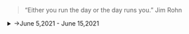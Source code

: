 >“Either you run the day or the day runs you.”
Jim Rohn

<details>
<summary>
->June 5,2021 - June 15,2021
</summary>
<p>

<details>
<summary>Day 61</summary>
<p>

- ✔️[Completed Daily Workout Problem in Elevate](https://github.com/roshan1727/Upskill_EveryDay2.o/blob/main/images/elevate/elevate11.jpg)
- ✔️ [Completed Daily Workout Problem in lumosity](https://github.com/roshan1727/Upskill_EveryDay2.o/blob/main/images/lumosity/lumosity11.jpg)
- ✔️Chess.com
  - ✔️ [Solved Some Puzzles](https://github.com/roshan1727/Upskill_EveryDay2.o/blob/main/images/Chess.com/d61chs1.png)
  - ✔️ [Played Puzzle Rush](https://github.com/roshan1727/Upskill_EveryDay2.o/blob/main/images/Chess.com/d61chs2.png)
  - ✔️ [Solved Daily Puzzle](https://github.com/roshan1727/Upskill_EveryDay2.o/blob/main/images/Chess.com/d61chs3.png)
  - ✔️ [Played and won puzzle battle with random person](https://github.com/roshan1727/Upskill_EveryDay2.o/blob/main/images/Chess.com/d61chs4.png) 
- ✔️Youtube Videos for English vocabalory
    - 👂🏻 [Watched a Youtube video "The Turnaround Story of Domino's Pizza that saw it grow 2000% : Business Case Study"](https://youtu.be/fxjFr54LLOw)
    - 👂🏻 [Watched a Youtube video "Can India make a comeback? | CNBC Explains"](https://youtu.be/iTjdIMtdT4s)
    - 👂🏻 [Watched a Youtube video "Gravitas: Why did the Wuhan Lab take a database of "22,000 virus samples" offline?"](https://youtu.be/qB7d70_hWRQ)
    - 👂🏻 [Watched a Youtube video "Why Starbucks Failed In Australia"](https://youtu.be/_FGUkxn5kZQ)
- ✔️Sovled 15 python basic probles in skillrack.
</p>
</details>

<details>
<summary>Day 62</summary>
<p>

- ✔️ [Completed Daily Workout Problem in lumosity](https://github.com/roshan1727/Upskill_EveryDay2.o/blob/main/images/lumosity/lumosity12.jpg)
- ✔️Chess.com
  - ✔️ [Solved Some Puzzles](https://github.com/roshan1727/Upskill_EveryDay2.o/blob/main/images/Chess.com/d62chs1.png)
  - ✔️ [Played Puzzle Rush](https://github.com/roshan1727/Upskill_EveryDay2.o/blob/main/images/Chess.com/d62chs2.png)
  - ✔️ [Solved Daily Puzzle](https://github.com/roshan1727/Upskill_EveryDay2.o/blob/main/images/Chess.com/d62chs3.png)
  - ✔️ [Played and won puzzle battle with random person](https://github.com/roshan1727/Upskill_EveryDay2.o/blob/main/images/Chess.com/d62chs4.png)  
- ✔️Youtube Videos for English vocabalory
    - 👂🏻 [Watched a Youtube video "Introduction to The Culture Code, by Daniel Coyle"](https://youtu.be/JVUbxhZkJaE)
    - 👂🏻 [Watched a Youtube video "The next outbreak? We’re not ready | Bill Gates"](https://youtu.be/6Af6b_wyiwI)
    - 👂🏻 [Watched a Youtube video "Why Tesla Has a Problem with LIDAR"](https://youtu.be/W-ubNvS0RGU)
    - 👂🏻 [Watched a Youtube video "A step-by-step approach to take and handle criticism, hate and disrepect"](https://youtu.be/fnO6UfeplxE)
    - 👂🏻 [Watched a Youtube video "Gravitas Plus: The secret to happiness"](https://youtu.be/wkZ7Dh2DfbI)
- ✔️Sovled 15 python basic probles in skillrack.
</p>
</details>

<details>
<summary>Day 63</summary>
<p>

- ✔️ [Completed Daily Workout Problem in lumosity](https://github.com/roshan1727/Upskill_EveryDay2.o/blob/main/images/elevate/elevate12.jpg))
- ✔️ [Completed Daily Workout Problem in lumosity](https://github.com/roshan1727/Upskill_EveryDay2.o/blob/main/images/lumosity/lumosity13.jpg)
- ✔️Chess.com
  - ✔️ [Solved Some Puzzles](https://github.com/roshan1727/Upskill_EveryDay2.o/blob/main/images/Chess.com/d63chs1.png)
  - ✔️ [Played Puzzle Rush](https://github.com/roshan1727/Upskill_EveryDay2.o/blob/main/images/Chess.com/d63chs2.png)
  - ✔️ [Solved Daily Puzzle](https://github.com/roshan1727/Upskill_EveryDay2.o/blob/main/images/Chess.com/d63chs3.png)
  - ✔️ [Played  puzzle battle with random person](https://github.com/roshan1727/Upskill_EveryDay2.o/blob/main/images/Chess.com/d63chs4.png)  
- ✔️Youtube Videos for English vocabalory
    - 👂🏻 [Watched a Youtube video "Kimbal Musk: Elon Musk's Forgotten Billionaire Brother"](https://youtu.be/fHmK6YiEM6w)
    - 👂🏻 [Watched a Youtube video "India rolls out new education policy, teams up with Microsoft"](https://youtu.be/xDqBHelB-RY)
    - 👂🏻 [Watched a Youtube video "Gravitas: Amul calls for a ban on PETA"](https://youtu.be/9-pnPVMc5bc)
- ✔️Python Upgrading
    - 👂🏻 [Watched a Youtube video "15 Days of Code | Day 9 | Python Warriors [FUNCTIONS]"](https://youtu.be/Q6GlmfB_JgA)
- ✔️Sovled 3 python basic probles in skillrack.
- ✔️Windows CLI Upgrading
    - 👂🏻 [Watched a Youtube video "Windows Command Line Tutorial - 1 - Introduction to the Command Prompt"](https://youtu.be/MBBWVgE0ewk)
    - 👂🏻 [Watched a Youtube video "Windows Command Line Tutorial - 2 - Listing Files and Directories"](https://youtu.be/7ABkcHLdG_A)
</p>
</details>
<details>
<summary>Day 64</summary>
<p>

- ✔️ [Completed Daily Workout Problem in lumosity](https://github.com/roshan1727/Upskill_EveryDay2.o/blob/main/images/elevate/elevate13.jpg)
- ✔️ [Completed Daily Workout Problem in lumosity](https://github.com/roshan1727/Upskill_EveryDay2.o/blob/main/images/lumosity/lumosity14.jpg)
- ✔️Chess.com
  - ✔️ [Solved Some Puzzles](https://github.com/roshan1727/Upskill_EveryDay2.o/blob/main/images/Chess.com/d64chs1.png)
  - ✔️ [Played Puzzle Rush](https://github.com/roshan1727/Upskill_EveryDay2.o/blob/main/images/Chess.com/d64chs2.png)
  - ✔️ [Solved Daily Puzzle](https://github.com/roshan1727/Upskill_EveryDay2.o/blob/main/images/Chess.com/d64chs3.png)
  - ✔️ [Played  puzzle battle with random person](https://github.com/roshan1727/Upskill_EveryDay2.o/blob/main/images/Chess.com/d64chs4.png)  
- ✔️Youtube Videos for English vocabalory
    - 👂🏻 [Watched a Youtube video "Gravitas: Leader of Boko Haram "Kills himself""](https://youtu.be/xMAov32qbBk)
    - 👂🏻 [Watched a Youtube video "Why Horseshoe Crab Blood Is So Expensive | So Expensive"](https://youtu.be/LgQZWSlLBnA)
    - 👂🏻 [Watched a Youtube video "Why Avocados Are So Expensive | So Expensive"](https://youtu.be/GZwbhgS9fuc)
    - 👂🏻 [Watched a Youtube video "Why Sea Cucumbers Are So Expensive | So Expensive"](https://youtu.be/sRH5KzNQxmc)
    
- ✔️Python Upgrading
    - 👂🏻 [Watched a Youtube video "15 Days of Code | Day 10 | Python Warriors [LIST COMPREHENSIONS]"](https://youtu.be/aDMM8wfQbm4)
- ✔️Sovled 5 python basic probles in skillrack.
- ✔️Windows CLI Upgrading
    - 👂🏻 [Watched a Youtube video "Windows Command Line Tutorial - 3 - Opening Files and History"](https://youtu.be/LHhPvq5R0hA)
    - 👂🏻 [Watched a Youtube video "Windows Command Line Tutorial - 4 - Creating and Removing Directories"](https://youtu.be/ODk8CoSLofA)
    - 👂🏻 [Watched a Youtube video "Windows Command Line Tutorial - 5 - PATH Variable"](https://youtu.be/8HK1BsRprt0)
    - 👂🏻 [Watched a Youtube video "Windows Command Line Tutorial - 6 - Drives and Changing Colors"](https://youtu.be/z9Yu4kZs-Bg)
</p>
</details>

<details>
<summary>Day 65</summary>
<p>

- ✔️ [Completed Daily Workout Problem in lumosity](https://github.com/roshan1727/Upskill_EveryDay2.o/blob/main/images/lumosity/lumosity15.jpg)
- ✔️ [Completed Daily Workout Problem in elevate](https://github.com/roshan1727/Upskill_EveryDay2.o/blob/main/images/elevate/elevate14.jpg)
- ✔️Chess.com
  - ✔️ [Solved Some Puzzles](https://github.com/roshan1727/Upskill_EveryDay2.o/blob/main/images/Chess.com/d65chs1.png)
  - ✔️ [Played Puzzle Rush](https://github.com/roshan1727/Upskill_EveryDay2.o/blob/main/images/Chess.com/d65chs2.png)
  - ✔️ [Solved Daily Puzzle](https://github.com/roshan1727/Upskill_EveryDay2.o/blob/main/images/Chess.com/d65chs3.png)
  - ✔️ [Played  puzzle battle with random person](https://github.com/roshan1727/Upskill_EveryDay2.o/blob/main/images/Chess.com/d65chs4.png)  
- ✔️Youtube Videos for English vocabalory
    - 👂🏻 [Watched a Youtube video "India claims ownership of 'Basmati' rice | India VS Pakistan | Latest World English News | WION News"](https://youtu.be/wvIIpbCYMzs)
    - 👂🏻 [Watched a Youtube video "Is Netflix stock price about to crash after giving 10,000% returns? | Business Case Study"](https://youtu.be/bUFVJKwZYP4)
    - 👂🏻 [Watched a Youtube video "Hundreds arrested in massive global crime sting using messaging app | FBI | Latest English News"](https://youtu.be/5yU89KInyZQ)
    - 👂🏻 [Watched a Youtube video "Many of America's richest people pay next to no income tax | Jeff Bezos | Elon Musk | English News"](https://youtu.be/Y3IgXvAIgus)
- ✔️Python Upgrading
    - 👂🏻 [Watched a Youtube video "15 Days of Code | Day 11 | Python Warriors [Handling Errors]"](https://youtu.be/oXh6T8EoSYE)
- ✔️Sovled 5 python basic probles in skillrack
- ✔️Sovled today's daily challege in skillrack
- ✔️Windows CLI Upgrading
    - 👂🏻 [Watched a Youtube video "Windows Command Line Tutorial - 9 - Copying and Moving Files"](https://youtu.be/hNrhLdo8qas)
    - 👂🏻 [Watched a Youtube video "Windows Command Line Tutorial - 8 - Deleting and Appending to Files"](https://youtu.be/hM7VPEatggE)
    - 👂🏻 [Watched a Youtube video "Windows Command Line Tutorial - 7 - File Attributes"](https://youtu.be/R66DzAJBjzI)
</p>
</details>